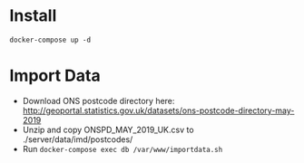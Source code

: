 # Install #

    docker-compose up -d

# Import Data #

 - Download ONS postcode directory here: http://geoportal.statistics.gov.uk/datasets/ons-postcode-directory-may-2019
 - Unzip and copy ONSPD_MAY_2019_UK.csv to ./server/data/imd/postcodes/
 - Run `docker-compose exec db /var/www/importdata.sh`
